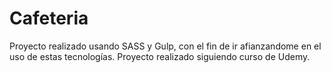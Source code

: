 # Cafeteria
Proyecto realizado usando SASS y Gulp, con el fin de ir afianzandome en el uso de estas tecnologías.
Proyecto realizado siguiendo curso de Udemy.
